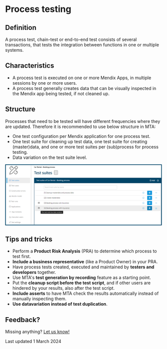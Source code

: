 # Process testing

## Definition

A process test, chain-test or end-to-end test consists of several transactions, that tests the integration between functions in one or multiple systems.

## Characteristics

- A process test is executed on one or more Mendix Apps, in multiple sessions by one or more users.
- A process test generally creates data that can be visually inspected in the Mendix app being tested, if not cleaned up.

## Structure

Processes that need to be tested will have different frequencies where they are updated. Therefore it is recommended to use below structure in MTA:

- One test configuration per Mendix application for one process test.
- One test suite for cleaning up test data, one test suite for creating (master)data, and one or more test suites per (sub)process for process testing.
- Data variation on the test suite level.

![The process test structure](bp_pt_01.png)

## Tips and tricks

- Perform a **Product Risk Analysis** (PRA) to determine which process to test first. 
- **Include a business representative** (like a Product Owner) in your PRA.
- Have process tests created, executed and maintained by **testers and developers** together.
- Use MTA's **test generation by recording** feature as a starting point.
- Put the **cleanup script before the test script**, and if other users are hindered by your results, also after the test script.
- **Include asserts** to have MTA check the results automatically instead of manually inspecting them. 
- **Use datavariation instead of test duplication**.

## Feedback?
Missing anything? [Let us know!](mailto:support@menditect.com)

Last updated 1 March 2024